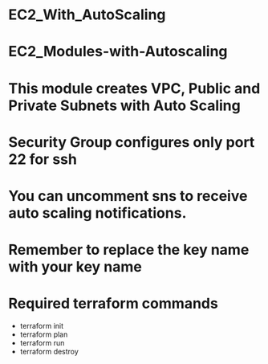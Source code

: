# EC2_With_AutoScaling
# EC2_Modules-with-Autoscaling
# This module creates VPC, Public and Private Subnets with Auto Scaling 
# Security Group configures only port 22 for ssh
# You can uncomment sns to receive auto scaling notifications.
# Remember to replace the key name with your key name 
# Required terraform commands
  - terraform init
  - terraform plan
  - terraform run
  - terraform destroy
